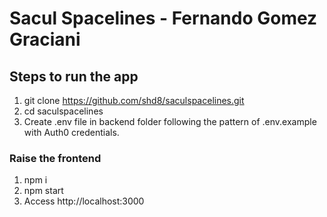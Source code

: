 # Sacul Spacelines - Fernando Gomez Graciani

## Steps to run the app

1. git clone https://github.com/shd8/saculspacelines.git
2. cd saculspacelines
3. Create .env file in backend folder following the pattern of .env.example with Auth0 credentials.

### Raise the frontend
1. npm i
2. npm start
3. Access http://localhost:3000
